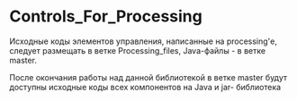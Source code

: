 # Controls_For_Processing

Исходные коды элементов управления, написанные на processing'е, следует размещать в ветке Processing_files, Java-файлы - в ветке master.

После окончания работы над данной библиотекой в ветке master будут доступны исходные коды всех компонентов на Java и jar- библиотека
